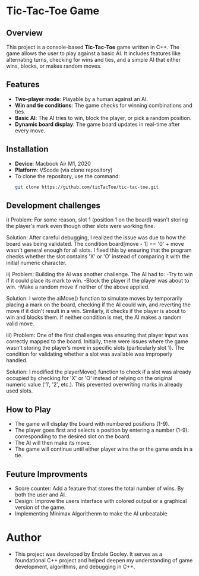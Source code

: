 # Tic-Tac-Toe Game

## Overview
This project is a console-based **Tic-Tac-Toe** game written in C++. The game allows the user to play against a basic AI. It includes features like alternating turns, checking for wins and ties, and a simple AI that either wins, blocks, or makes random moves.

## Features
- **Two-player mode**: Playable by a human against an AI.
- **Win and tie conditions**: The game checks for winning combinations and ties.
- **Basic AI**: The AI tries to win, block the player, or pick a random position.
- **Dynamic board display**: The game board updates in real-time after every move.

## Installation
- **Device**: Macbook Air M1, 2020
- **Platform**: VScode (via clone repository)
- To clone the repository, use the command:
  ```bash
  git clone https://github.com/ticTacToe/tic-tac-toe.git

## Development challenges
i) 
Problem:
 For some reason, slot 1 (position 1 on the board) wasn't storing the player's mark even though other slots were working fine.

Solution: After careful debugging, I realized the issue was due to how the board was being validated. The condition board[move - 1] == '0' + move wasn't general enough for all slots. I fixed this by ensuring that the program checks whether the slot contains 'X' or 'O' instead of comparing it with the initial numeric character.

ii) 
Problem: 
Building the AI was another challenge. The AI had to:
-Try to win if it could place its mark to win.
-Block the player if the player was about to win.
-Make a random move if neither of the above applied.

Solution: I wrote the aiMove() function to simulate moves by temporarily placing a mark on the board, checking if the AI could win, and reverting the move if it didn't result in a win. Similarly, it checks if the player is about to win and blocks them. If neither condition is met, the AI makes a random valid move.

iii)
Problem:
 One of the first challenges was ensuring that player input was correctly mapped to the board. Initially, there were issues where the game wasn't storing the player’s move in specific slots (particularly slot 1). The condition for validating whether a slot was available was improperly handled.

Solution: I modified the playerMove() function to check if a slot was already occupied by checking for 'X' or 'O' instead of relying on the original numeric value ('1', '2', etc.). This prevented overwriting marks in already used slots.

## How to Play
- The game will display the board with numbered positions (1-9).
- The player goes first and selects a position by entering a number (1-9). corresponding to the desired slot on the board.
- The AI will then make its move.
- The game will continue until either player wins the or the game ends in a tie.

## Feuture Improvments
- Score counter: Add a feature that stores the total number of wins. By both the user and AI.
- Design: Improve the users interface with colored output or a graphical version of the game.
- Implementing Minimax Algorithenm to make the AI unbeatable

# Author 
- This project was developed by Endale Gooley. It serves as a foundational C++ project and helped deepen my understanding of game development, algorithms, and debugging in C++.
